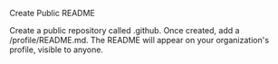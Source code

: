 Create Public README

Create a public repository called .github. Once created, add a /profile/README.md. The README will appear on your organization's profile, visible to anyone.
